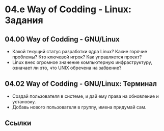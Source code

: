 <!--
File          : 04.e.md

Created       : Sun 09 Aug 2015 23:33:50
Last Modified : Sun 16 Aug 2015 13:49:57
Maintainer    : sharlatan
-->


# 04.e Way of Codding - Linux: Задания #

## 04.00 Way of Codding - GNU/Linux ##
*   Какой текущий статус разработки ядра Linux? Какие горячие проблемы? Кто
    ключевой игрок? Как управляется проект?
*   Linux внес огромное значение компьютерную инфраструктуру, означает ли это,
    что UNIX обречена на забвение? 

## 04.02 Way of Codding - GNU/Linux: Терминал ##
*   Создай пользователя в системе, и дай ему права на обновление и установку.
*   Добавь нового пользователя в группу, имена придумай сам.

## Ссылки ##

